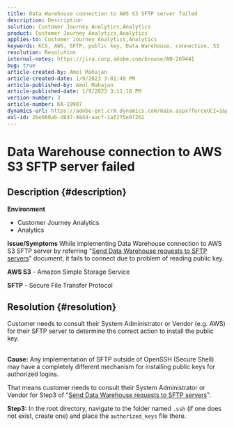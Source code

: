 ```yaml
---
title: Data Warehouse connection to AWS S3 SFTP server failed
description: Description
solution: Customer Journey Analytics,Analytics
product: Customer Journey Analytics,Analytics
applies-to: Customer Journey Analytics,Analytics
keywords: KCS, AWS, SFTP, public key, Data Warehouse, connection, S3
resolution: Resolution
internal-notes: https://jira.corp.adobe.com/browse/AN-269441
bug: true
article-created-by: Amol Mahajan
article-created-date: 1/9/2023 3:01:49 PM
article-published-by: Amol Mahajan
article-published-date: 1/9/2023 3:11:18 PM
version-number: 3
article-number: KA-19907
dynamics-url: https://adobe-ent.crm.dynamics.com/main.aspx?forceUCI=1&pagetype=entityrecord&etn=knowledgearticle&id=269a3587-2e90-ed11-aad1-6045bd0067ea
exl-id: 2be060ab-d8d7-4844-aacf-1af275e97261
---
```

# Data Warehouse connection to AWS S3 SFTP server failed

## Description {#description}

<b>Environment</b>
- Customer Journey Analytics
- Analytics



<b>Issue/Symptoms</b>
While implementing Data Warehouse connection to AWS S3 SFTP server by referring "[Send Data Warehouse requests to SFTP servers](https://experienceleague.adobe.com/docs/analytics/export/ftp-and-sftp/secure-file-transfer-protocol/ftp-sftp-dw.html?lang=en)" document, it fails to connect due to problem of reading public key.



<b>AWS S3</b> - Amazon Simple Storage Service

<b>SFTP</b> - Secure File Transfer Protocol


## Resolution {#resolution}

Customer needs to consult their System Administrator or Vendor (e.g. AWS) for their SFTP server to determine the correct action to install the public key.<br><br>

<b>Cause:</b>
Any implementation of SFTP outside of OpenSSH (Secure Shell) may have a completely different mechanism for installing public keys for authorized logins.

That means customer needs to consult their System Administrator or Vendor for Step3 of "[Send Data Warehouse requests to SFTP servers](https://experienceleague.adobe.com/docs/analytics/export/ftp-and-sftp/secure-file-transfer-protocol/ftp-sftp-dw.html?lang=en)".

<b>Step3:</b> In the root directory, navigate to the folder named `.ssh` (if one does not exist, create one) and place the `authorized_keys` file there.
